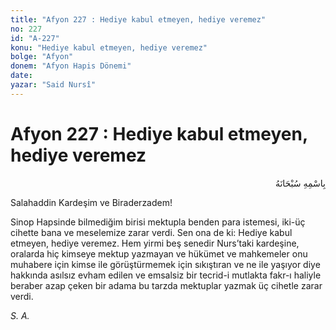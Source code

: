 ```yaml
---
title: "Afyon 227 : Hediye kabul etmeyen, hediye veremez"
no: 227
id: "A-227"
konu: "Hediye kabul etmeyen, hediye veremez"
bolge: "Afyon"
donem: "Afyon Hapis Dönemi"
date: 
yazar: "Said Nursî"
---
```


# Afyon 227 : Hediye kabul etmeyen, hediye veremez

<p class="arabic" dir="rtl" title="Meal: “Her türlü noksan sıfatlardan yüce olan Allah’ın adıyla.”">بِاسْمِهِ سُبْحَانَهُ</p>

Salahaddin Kardeşim ve Biraderzadem!

Sinop Hapsinde bilmediğim birisi mektupla benden para istemesi, iki-üç cihette bana ve meselemize zarar verdi. Sen ona de ki: Hediye kabul etmeyen, hediye veremez. Hem yirmi beş senedir Nurs’taki kardeşine, oralarda hiç kimseye mektup yazmayan ve hükümet ve mahkemeler onu muhabere için kimse ile görüştürmemek için sıkıştıran ve ne ile yaşıyor diye hakkında asılsız evham edilen ve emsalsiz bir tecrid-i mutlakta fakr-ı haliyle beraber azap çeken bir adama bu tarzda mektuplar yazmak üç cihetle zarar verdi.

*S. A.*

